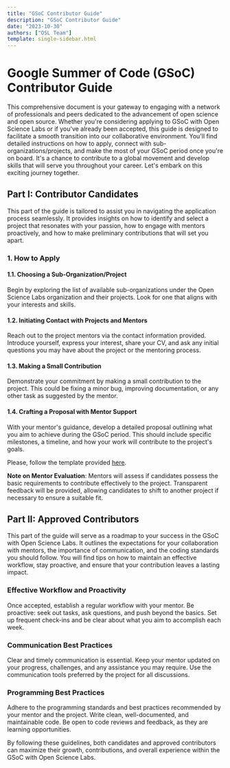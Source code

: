 ```yaml
---
title: "GSoC Contributor Guide"
description: "GSoC Contributor Guide"
date: "2023-10-30"
authors: ["OSL Team"]
template: single-sidebar.html
---
```


# Google Summer of Code (GSoC) Contributor Guide

This comprehensive document is your gateway to engaging with a network of
professionals and peers dedicated to the advancement of open science and open
source. Whether you're considering applying to GSoC with Open Science Labs or if
you've already been accepted, this guide is designed to facilitate a smooth
transition into our collaborative environment. You'll find detailed instructions
on how to apply, connect with sub-organizations/projects, and make the most of
your GSoC period once you're on board. It's a chance to contribute to a global
movement and develop skills that will serve you throughout your career. Let's
embark on this exciting journey together.

## Part I: Contributor Candidates

This part of the guide is tailored to assist you in navigating the application
process seamlessly. It provides insights on how to identify and select a project
that resonates with your passion, how to engage with mentors proactively, and
how to make preliminary contributions that will set you apart.

### 1. How to Apply

#### 1.1. Choosing a Sub-Organization/Project

Begin by exploring the list of available sub-organizations under the Open
Science Labs organization and their projects. Look for one that aligns with your
interests and skills.

#### 1.2. Initiating Contact with Projects and Mentors

Reach out to the project mentors via the contact information provided. Introduce
yourself, express your interest, share your CV, and ask any initial questions
you may have about the project or the mentoring process.

#### 1.3. Making a Small Contribution

Demonstrate your commitment by making a small contribution to the project. This
could be fixing a minor bug, improving documentation, or any other task as
suggested by the mentor.

#### 1.4. Crafting a Proposal with Mentor Support

With your mentor's guidance, develop a detailed proposal outlining what you aim
to achieve during the GSoC period. This should include specific milestones, a
timeline, and how your work will contribute to the project's goals.

Please, follow the template provided
[here](programs/gsoc/templates/contributor-proposal).

**Note on Mentor Evaluation**: Mentors will assess if candidates possess the
basic requirements to contribute effectively to the project. Transparent
feedback will be provided, allowing candidates to shift to another project if
necessary to ensure a suitable fit.

## Part II: Approved Contributors

This part of the guide will serve as a roadmap to your success in the GSoC with
Open Science Labs. It outlines the expectations for your collaboration with
mentors, the importance of communication, and the coding standards you should
follow. You will find tips on how to maintain an effective workflow, stay
proactive, and ensure that your contribution leaves a lasting impact.

### Effective Workflow and Proactivity

Once accepted, establish a regular workflow with your mentor. Be proactive: seek
out tasks, ask questions, and push beyond the basics. Set up frequent check-ins
and be clear about what you aim to accomplish each week.

### Communication Best Practices

Clear and timely communication is essential. Keep your mentor updated on your
progress, challenges, and any assistance you may require. Use the communication
tools preferred by the project for all discussions.

### Programming Best Practices

Adhere to the programming standards and best practices recommended by your
mentor and the project. Write clean, well-documented, and maintainable code. Be
open to code reviews and feedback, as they are learning opportunities.

By following these guidelines, both candidates and approved contributors can
maximize their growth, contributions, and overall experience within the GSoC
with Open Science Labs.
